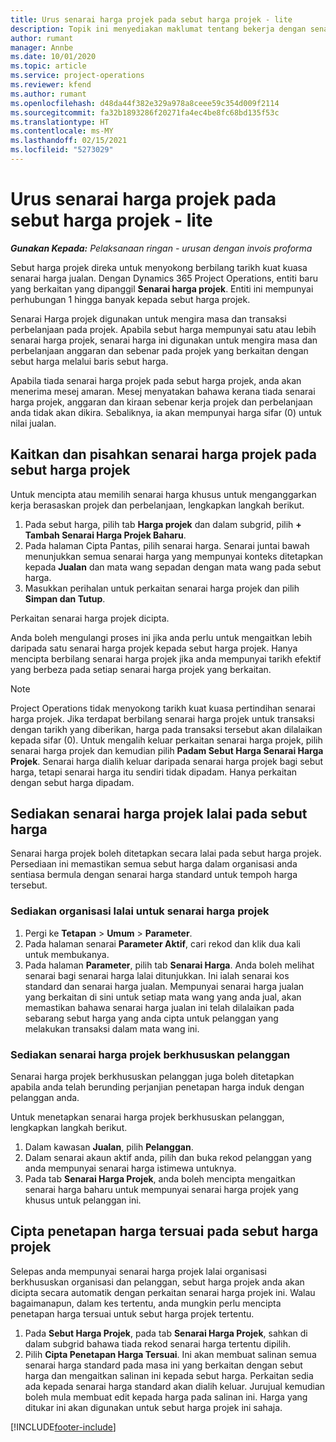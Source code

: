 ```yaml
---
title: Urus senarai harga projek pada sebut harga projek - lite
description: Topik ini menyediakan maklumat tentang bekerja dengan senarai harga projek pada sebut harga. (Sales)
author: rumant
manager: Annbe
ms.date: 10/01/2020
ms.topic: article
ms.service: project-operations
ms.reviewer: kfend
ms.author: rumant
ms.openlocfilehash: d48da44f382e329a978a8ceee59c354d009f2114
ms.sourcegitcommit: fa32b1893286f20271fa4ec4be8fc68bd135f53c
ms.translationtype: HT
ms.contentlocale: ms-MY
ms.lasthandoff: 02/15/2021
ms.locfileid: "5273029"
---
```

# <a name="manage-project-price-lists-on-project-quotes---lite"></a>Urus senarai harga projek pada sebut harga projek - lite

_**Gunakan Kepada:** Pelaksanaan ringan - urusan dengan invois proforma_

Sebut harga projek direka untuk menyokong berbilang tarikh kuat kuasa senarai harga jualan. Dengan Dynamics 365 Project Operations, entiti baru yang berkaitan yang dipanggil **Senarai harga projek**. Entiti ini mempunyai perhubungan 1 hingga banyak kepada sebut harga projek.

Senarai Harga projek digunakan untuk mengira masa dan transaksi perbelanjaan pada projek. Apabila sebut harga mempunyai satu atau lebih senarai harga projek, senarai harga ini digunakan untuk mengira masa dan perbelanjaan anggaran dan sebenar pada projek yang berkaitan dengan sebut harga melalui baris sebut harga.

Apabila tiada senarai harga projek pada sebut harga projek, anda akan menerima mesej amaran. Mesej menyatakan bahawa kerana tiada senarai harga projek, anggaran dan kiraan sebenar kerja projek dan perbelanjaan anda tidak akan dikira. Sebaliknya, ia akan mempunyai harga sifar (0) untuk nilai jualan.

## <a name="associate-or-disassociate-a-project-price-list-on-a-project-quote"></a>Kaitkan dan pisahkan senarai harga projek pada sebut harga projek

Untuk mencipta atau memilih senarai harga khusus untuk menganggarkan kerja berasaskan projek dan perbelanjaan, lengkapkan langkah berikut.

1. Pada sebut harga, pilih tab **Harga projek** dan dalam subgrid, pilih **+ Tambah Senarai Harga Projek Baharu**.
2. Pada halaman Cipta Pantas, pilih senarai harga. Senarai juntai bawah menunjukkan semua senarai harga yang mempunyai konteks ditetapkan kepada **Jualan** dan mata wang sepadan dengan mata wang pada sebut harga.
4. Masukkan perihalan untuk perkaitan senarai harga projek dan pilih **Simpan dan Tutup**.

Perkaitan senarai harga projek dicipta.

Anda boleh mengulangi proses ini jika anda perlu untuk mengaitkan lebih daripada satu senarai harga projek kepada sebut harga projek. Hanya mencipta berbilang senarai harga projek jika anda mempunyai tarikh efektif yang berbeza pada setiap senarai harga projek yang berkaitan.

> [!NOTE]
> Project Operations tidak menyokong tarikh kuat kuasa pertindihan senarai harga projek. Jika terdapat berbilang senarai harga projek untuk transaksi dengan tarikh yang diberikan, harga pada transaksi tersebut akan dilalaikan kepada sifar (0).
Untuk mengalih keluar perkaitan senarai harga projek, pilih senarai harga projek dan kemudian pilih **Padam Sebut Harga Senarai Harga Projek**. Senarai harga dialih keluar daripada senarai harga projek bagi sebut harga, tetapi senarai harga itu sendiri tidak dipadam. Hanya perkaitan dengan sebut harga dipadam.

## <a name="set-up-default-project-price-lists-on-a-quote"></a>Sediakan senarai harga projek lalai pada sebut harga

Senarai harga projek boleh ditetapkan secara lalai pada sebut harga projek. Persediaan ini memastikan semua sebut harga dalam organisasi anda sentiasa bermula dengan senarai harga standard untuk tempoh harga tersebut.

### <a name="set-up-organizational-default-for-project-price-lists"></a>Sediakan organisasi lalai untuk senarai harga projek

1. Pergi ke **Tetapan** > **Umum** > **Parameter**.
2. Pada halaman senarai **Parameter Aktif**, cari rekod dan klik dua kali untuk membukanya. 
3. Pada halaman **Parameter**, pilih tab **Senarai Harga**. Anda boleh melihat senarai bagi senarai harga lalai ditunjukkan. Ini ialah senarai kos standard dan senarai harga jualan. Mempunyai senarai harga jualan yang berkaitan di sini untuk setiap mata wang yang anda jual, akan memastikan bahawa senarai harga jualan ini telah dilalaikan pada sebarang sebut harga yang anda cipta untuk pelanggan yang melakukan transaksi dalam mata wang ini.

### <a name="set-up-customer-specific-project-price-lists"></a>Sediakan senarai harga projek berkhususkan pelanggan

Senarai harga projek berkhususkan pelanggan juga boleh ditetapkan apabila anda telah berunding perjanjian penetapan harga induk dengan pelanggan anda.

Untuk menetapkan senarai harga projek berkhususkan pelanggan, lengkapkan langkah berikut.

1. Dalam kawasan **Jualan**, pilih **Pelanggan**.
2. Dalam senarai akaun aktif anda, pilih dan buka rekod pelanggan yang anda mempunyai senarai harga istimewa untuknya.
3. Pada tab **Senarai Harga Projek**, anda boleh mencipta mengaitkan senarai harga baharu untuk mempunyai senarai harga projek yang khusus untuk pelanggan ini.

## <a name="create-custom-pricing-on-a-project-quote"></a>Cipta penetapan harga tersuai pada sebut harga projek

Selepas anda mempunyai senarai harga projek lalai organisasi berkhususkan organisasi dan pelanggan, sebut harga projek anda akan dicipta secara automatik dengan perkaitan senarai harga projek ini. Walau bagaimanapun, dalam kes tertentu, anda mungkin perlu mencipta penetapan harga tersuai untuk sebut harga projek tertentu. 

1. Pada **Sebut Harga Projek**, pada tab **Senarai Harga Projek**, sahkan di dalam subgrid bahawa tiada rekod senarai harga tertentu dipilih.
2. Pilih **Cipta Penetapan Harga Tersuai**. Ini akan membuat salinan semua senarai harga standard pada masa ini yang berkaitan dengan sebut harga dan mengaitkan salinan ini kepada sebut harga. Perkaitan sedia ada kepada senarai harga standard akan dialih keluar. Jurujual kemudian boleh mula membuat edit kepada harga pada salinan ini. Harga yang ditukar ini akan digunakan untuk sebut harga projek ini sahaja.


[!INCLUDE[footer-include](../../includes/footer-banner.md)]